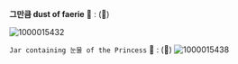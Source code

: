 
   **그만큼 dust of faerie**
   🐑  :  (🍮)

![1000015432](https://github.com/user-attachments/assets/346691cc-0a45-42b1-8335-d5a7252a5f8d)

`Jar containing 눈물 of the Princess`
     🍥      :   (🦪)
![1000015438](https://github.com/user-attachments/assets/c5b9460f-7aca-4d97-a118-37603ef22b5c)
